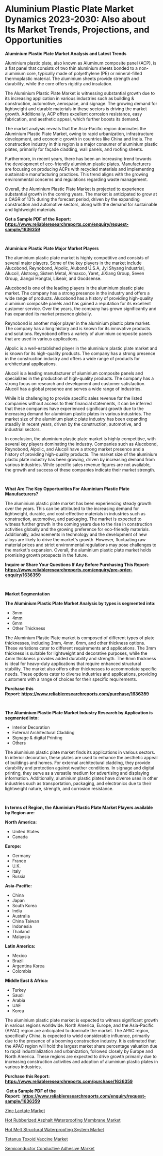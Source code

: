 <p><h1>Aluminium Plastic Plate Market Dynamics 2023-2030: Also about Its Market Trends, Projections, and Opportunities</h1></p><p><strong>Aluminium Plastic Plate Market Analysis and Latest Trends</strong></p>
<p><p>Aluminium plastic plate, also known as Aluminum composite panel (ACP), is a flat panel that consists of two thin aluminium sheets bonded to a non-aluminium core, typically made of polyethylene (PE) or mineral-filled thermoplastic material. The aluminium sheets provide strength and durability, while the core offers rigidity and insulation.</p><p>The Aluminium Plastic Plate Market is witnessing substantial growth due to its increasing application in various industries such as building & construction, automotive, aerospace, and signage. The growing demand for lightweight and durable materials in these sectors is driving the market growth. Additionally, ACP offers excellent corrosion resistance, easy fabrication, and aesthetic appeal, which further boosts its demand.</p><p>The market analysis reveals that the Asia-Pacific region dominates the Aluminium Plastic Plate Market, owing to rapid urbanization, infrastructure development, and economic growth in countries like China and India. The construction industry in this region is a major consumer of aluminium plastic plates, primarily for façade cladding, wall panels, and roofing sheets.</p><p>Furthermore, in recent years, there has been an increasing trend towards the development of eco-friendly aluminium plastic plates. Manufacturers are focusing on producing ACPs with recycled materials and implementing sustainable manufacturing practices. This trend aligns with the growing environmental concerns and regulations regarding waste management.</p><p>Overall, the Aluminium Plastic Plate Market is projected to experience substantial growth in the coming years. The market is anticipated to grow at a CAGR of 13% during the forecast period, driven by the expanding construction and automotive sectors, along with the demand for sustainable and lightweight materials.</p></p>
<p><strong>Get a Sample PDF of the Report:&nbsp; <a href="https://www.reliableresearchreports.com/enquiry/request-sample/1636359">https://www.reliableresearchreports.com/enquiry/request-sample/1636359</a></strong></p>
<p>&nbsp;</p>
<p><strong>Aluminium Plastic Plate Major Market Players</strong></p>
<p><p>The aluminium plastic plate market is highly competitive and consists of several major players. Some of the key players in the market include Alucobond, Reynobond, Alpolic, Alubond U.S.A, Jyi Shyang Industrial, Alucoil, Alstrong, Sistem Metal, Almaxco, Yaret, JiXiang Group, Seven Group, Jiangxi Hongtai, Likeair, and Goodsense.</p><p>Alucobond is one of the leading players in the aluminium plastic plate market. The company has a strong presence in the industry and offers a wide range of products. Alucobond has a history of providing high-quality aluminium composite panels and has gained a reputation for its excellent customer service. Over the years, the company has grown significantly and has expanded its market presence globally.</p><p>Reynobond is another major player in the aluminium plastic plate market. The company has a long history and is known for its innovative products and solutions. Reynobond offers a variety of aluminium composite panels that are used in various applications.</p><p>Alpolic is a well-established player in the aluminium plastic plate market and is known for its high-quality products. The company has a strong presence in the construction industry and offers a wide range of products for architectural applications.</p><p>Alucoil is a leading manufacturer of aluminium composite panels and specializes in the production of high-quality products. The company has a strong focus on research and development and customer satisfaction. Alucoil has a global presence and serves a wide range of industries.</p><p>While it is challenging to provide specific sales revenue for the listed companies without access to their financial statements, it can be inferred that these companies have experienced significant growth due to the increasing demand for aluminium plastic plates in various industries. The market size of the aluminium plastic plate industry has been expanding steadily in recent years, driven by the construction, automotive, and industrial sectors.</p><p>In conclusion, the aluminium plastic plate market is highly competitive, with several key players dominating the industry. Companies such as Alucobond, Reynobond, Alpolic, and Alucoil have a strong market presence and a history of providing high-quality products. The market size of the aluminium plastic plate industry has been growing, driven by increasing demand from various industries. While specific sales revenue figures are not available, the growth and success of these companies indicate their market strength.</p></p>
<p>&nbsp;</p>
<p><strong>What Are The Key Opportunities For Aluminium Plastic Plate Manufacturers?</strong></p>
<p><p>The aluminium plastic plate market has been experiencing steady growth over the years. This can be attributed to the increasing demand for lightweight, durable, and cost-effective materials in industries such as construction, automotive, and packaging. The market is expected to witness further growth in the coming years due to the rise in construction activities globally and the growing preference for eco-friendly materials. Additionally, advancements in technology and the development of new alloys are likely to drive the market's growth. However, fluctuating raw material prices and strict environmental regulations may pose challenges to the market's expansion. Overall, the aluminium plastic plate market holds promising growth prospects in the future.</p></p>
<p><strong>Inquire or Share Your Questions If Any Before Purchasing This Report: <a href="https://www.reliableresearchreports.com/enquiry/pre-order-enquiry/1636359">https://www.reliableresearchreports.com/enquiry/pre-order-enquiry/1636359</a></strong></p>
<p>&nbsp;</p>
<p><strong>Market Segmentation</strong></p>
<p><strong>The Aluminium Plastic Plate Market Analysis by types is segmented into:</strong></p>
<p><ul><li>3mm</li><li>4mm</li><li>6mm</li><li>Other Thickness</li></ul></p>
<p><p>The Aluminium Plastic Plate market is composed of different types of plate thicknesses, including 3mm, 4mm, 6mm, and other thickness options. These variations cater to different requirements and applications. The 3mm thickness is suitable for lightweight and decorative purposes, while the 4mm thickness provides added durability and strength. The 6mm thickness is ideal for heavy-duty applications that require enhanced structural stability. The market also offers other thicknesses to accommodate specific needs. These options cater to diverse industries and applications, providing customers with a range of choices for their specific requirements.</p></p>
<p><strong>Purchase this Report:&nbsp;<a href="https://www.reliableresearchreports.com/purchase/1636359">https://www.reliableresearchreports.com/purchase/1636359</a></strong></p>
<p>&nbsp;</p>
<p><strong>The Aluminium Plastic Plate Market Industry Research by Application is segmented into:</strong></p>
<p><ul><li>Interior Decoration</li><li>External Architectural Cladding</li><li>Signage & digital Printing</li><li>Others</li></ul></p>
<p><p>The aluminium plastic plate market finds its applications in various sectors. In interior decoration, these plates are used to enhance the aesthetic appeal of buildings and homes. For external architectural cladding, they provide durability and protection against weather conditions. In signage and digital printing, they serve as a versatile medium for advertising and displaying information. Additionally, aluminium plastic plates have diverse uses in other industries such as transportation, packaging, and electronics due to their lightweight nature, strength, and corrosion resistance.</p></p>
<p>&nbsp;</p>
<p><strong>In terms of Region, the Aluminium Plastic Plate Market Players available by Region are:</strong></p>
<p>
    <p> <strong> North America: </strong>
        <ul>
            <li>United States</li>
            <li>Canada</li>
        </ul>
        </p> 
    <p> <strong> Europe: </strong>
        <ul>
            <li>Germany</li>
            <li>France</li>
            <li>U.K.</li>
            <li>Italy</li>
            <li>Russia</li>
        </ul>
        </p> 
    <p> <strong> Asia-Pacific: </strong>
        <ul>
            <li>China</li>
            <li>Japan</li>
            <li>South Korea</li>
            <li>India</li>
            <li>Australia</li>
            <li>China Taiwan</li>
            <li>Indonesia</li>
            <li>Thailand</li>
            <li>Malaysia</li>
        </ul>
        </p> 
    <p> <strong> Latin America: </strong>
        <ul>
            <li>Mexico</li>
            <li>Brazil</li>
            <li>Argentina Korea</li>
            <li>Colombia</li>
        </ul>
        </p> 
    <p> <strong> Middle East & Africa: </strong>
        <ul>
            <li>Turkey</li>
            <li>Saudi</li>
            <li>Arabia</li>
            <li>UAE</li>
            <li>Korea</li>
        </ul>
    </p>
    </p>
<p><p>The aluminium plastic plate market is expected to witness significant growth in various regions worldwide. North America, Europe, and the Asia-Pacific (APAC) region are anticipated to dominate the market. The APAC region, specifically China, is expected to wield considerable influence, primarily due to the presence of a booming construction industry. It is estimated that the APAC region will hold the largest market share percentage valuation due to rapid industrialization and urbanization, followed closely by Europe and North America. These regions are expected to drive growth primarily due to increasing construction activities and adoption of aluminium plastic plates in various industries.</p></p>
<p><strong>Purchase this Report: <a href="https://www.reliableresearchreports.com/purchase/1636359">https://www.reliableresearchreports.com/purchase/1636359</a></strong></p>
<p>&nbsp;<strong>Get a Sample PDF of the Report:&nbsp;&nbsp;<a href="https://www.reliableresearchreports.com/enquiry/request-sample/1636359">https://www.reliableresearchreports.com/enquiry/request-sample/1636359</a></strong></p>
<p><strong></strong></p>
<p><p><a href="https://medium.com/@darbyledner/zinc-lactate-market-current-market-share-cagr-growth-projection-and-forecast-till-2030-76b8fcb748d1">Zinc Lactate Market</a></p><p><a href="https://www.linkedin.com/pulse/hot-rubberized-asphalt-waterproofing-membrane-market-size-share-jzl6e/">Hot Rubberized Asphalt Waterproofing Membrane Market</a></p><p><a href="https://www.linkedin.com/pulse/hot-melt-structural-waterproofing-system-market-research-report-16gne/">Hot Melt Structural Waterproofing System Market</a></p><p><a href="https://medium.com/@walterkutch/tetanus-toxoid-vaccine-market-competitive-analysis-market-trends-and-forecast-to-2030-3090324033ce">Tetanus Toxoid Vaccine Market</a></p><p><a href="https://www.linkedin.com/pulse/semiconductor-conductive-adhesive-market-research-report-h0cje/">Semiconductor Conductive Adhesive Market</a></p></p>